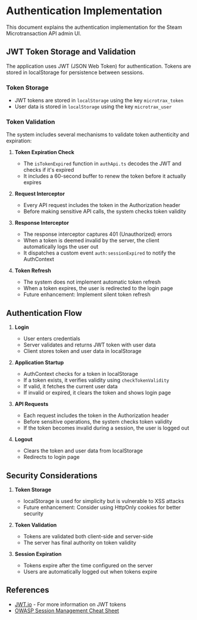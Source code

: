 # Authentication Implementation

This document explains the authentication implementation for the Steam Microtransaction API admin UI.

## JWT Token Storage and Validation

The application uses JWT (JSON Web Token) for authentication. Tokens are stored in localStorage for persistence between sessions.

### Token Storage

- JWT tokens are stored in `localStorage` using the key `microtrax_token`
- User data is stored in `localStorage` using the key `microtrax_user`

### Token Validation

The system includes several mechanisms to validate token authenticity and expiration:

1. **Token Expiration Check**
   - The `isTokenExpired` function in `authApi.ts` decodes the JWT and checks if it's expired
   - It includes a 60-second buffer to renew the token before it actually expires

2. **Request Interceptor**
   - Every API request includes the token in the Authorization header
   - Before making sensitive API calls, the system checks token validity

3. **Response Interceptor**
   - The response interceptor captures 401 (Unauthorized) errors
   - When a token is deemed invalid by the server, the client automatically logs the user out
   - It dispatches a custom event `auth:sessionExpired` to notify the AuthContext

4. **Token Refresh**
   - The system does not implement automatic token refresh
   - When a token expires, the user is redirected to the login page
   - Future enhancement: Implement silent token refresh

## Authentication Flow

1. **Login**
   - User enters credentials
   - Server validates and returns JWT token with user data
   - Client stores token and user data in localStorage

2. **Application Startup**
   - AuthContext checks for a token in localStorage
   - If a token exists, it verifies validity using `checkTokenValidity`
   - If valid, it fetches the current user data
   - If invalid or expired, it clears the token and shows login page

3. **API Requests**
   - Each request includes the token in the Authorization header
   - Before sensitive operations, the system checks token validity
   - If the token becomes invalid during a session, the user is logged out

4. **Logout**
   - Clears the token and user data from localStorage
   - Redirects to login page

## Security Considerations

1. **Token Storage**
   - localStorage is used for simplicity but is vulnerable to XSS attacks
   - Future enhancement: Consider using HttpOnly cookies for better security

2. **Token Validation**
   - Tokens are validated both client-side and server-side
   - The server has final authority on token validity

3. **Session Expiration**
   - Tokens expire after the time configured on the server
   - Users are automatically logged out when tokens expire

## References

- [JWT.io](https://jwt.io/) - For more information on JWT tokens
- [OWASP Session Management Cheat Sheet](https://cheatsheetseries.owasp.org/cheatsheets/Session_Management_Cheat_Sheet.html)
